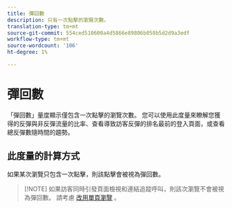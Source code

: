 ```yaml
---
title: 彈回數
description: 只有一次點擊的瀏覽次數。
translation-type: tm+mt
source-git-commit: 554ced510600a4d5866e89806b058b5d2d9a3edf
workflow-type: tm+mt
source-wordcount: '106'
ht-degree: 1%

---
```



# 彈回數

「彈回數」量度顯示僅包含一次點擊的瀏覽次數。 您可以使用此度量來瞭解您獲得的反彈與非反彈流量的比率、查看導致訪客反彈的排名最前的登入頁面，或查看總反彈數隨時間的趨勢。

## 此度量的計算方式

如果某次瀏覽只包含一次點擊，則該點擊會被視為彈回數。

>[!NOTE] 如果訪客同時引發頁面檢視和連結追蹤呼叫，則該次瀏覽不會被視為彈回數。 請考慮 [改用單頁瀏覽](single-page-visits.md) 。
